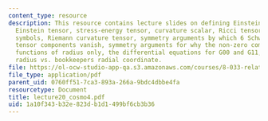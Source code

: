 ```yaml
---
content_type: resource
description: This resource contains lecture slides on defining Einstein field equations,
  Einstein tensor, stress-energy tensor, curvature scalar, Ricci tensor, Christoffel
  symbols, Riemann curvature tensor, symmetry arguments by which 6 Schwarzschild metric
  tensor components vanish, symmetry arguments for why the non-zero components are
  functions of radius only, the differential equations for G00 and G11, and shell
  radius vs. bookkeepers radial coordinate.
file: https://ol-ocw-studio-app-qa.s3.amazonaws.com/courses/8-033-relativity-fall-2006/1a10f343b32e823db1d1499bf6cb3b36_lecture20_cosmo4.pdf
file_type: application/pdf
parent_uid: 0760ff51-7ca3-893a-266a-9bdc4dbbe4fa
resourcetype: Document
title: lecture20_cosmo4.pdf
uid: 1a10f343-b32e-823d-b1d1-499bf6cb3b36
---
```

